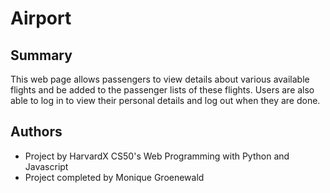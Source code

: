 # Airport


## Summary

This web page allows passengers to view details about various available flights and be added to the passenger lists of these flights. Users are also able to log in to view their personal details and log out when they are done.

## Authors

* Project by HarvardX CS50's Web Programming with Python and Javascript
* Project completed by Monique Groenewald
